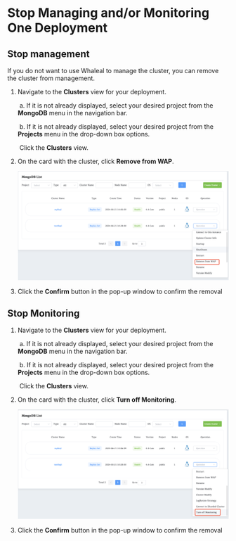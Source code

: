 # Stop Managing and/or Monitoring One Deployment



## Stop management

If you do not want to use Whaleal to manage the cluster, you can remove the cluster from management.

1. Navigate to the **Clusters** view for your deployment.

   ​		a. If it is not already displayed, select your desired project from the **MongoDB** menu in the navigation bar.

   ​		b. If it is not already displayed, select your desired project from the **Projects** menu in the drop-down box options.

   ​		Click the **Clusters** view.

2. On the card with the cluster, click **Remove from WAP**.

   ![removefromcluster](../../images/whaleal-platform-Images/05-manage-deployment/removefromcluster.png)

1. Click the **Confirm** button in the pop-up window to confirm the removal



## Stop Monitoring

1. Navigate to the **Clusters** view for your deployment.

   ​		a. If it is not already displayed, select your desired project from the **MongoDB** menu in the navigation bar.

   ​		b. If it is not already displayed, select your desired project from the **Projects** menu in the drop-down box options.

   ​		Click the **Clusters** view.

2. On the card with the cluster, click **Turn off Monitoring**.

   ![image-20240625142905266](../../images/whaleal-platform-Images/05-manage-deployment/offMonitor.png)

1. Click the **Confirm** button in the pop-up window to confirm the removal
